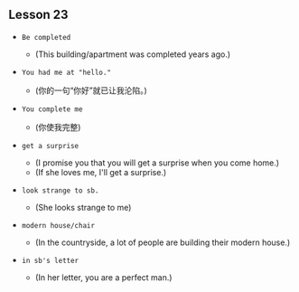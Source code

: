 ## Lesson 23

- `Be completed`
  - (This building/apartment was completed years ago.)

- `You had me at "hello."`
  - (你的一句“你好”就已让我沦陷。)

- `You complete me`
  - (你使我完整)

- `get a surprise`
  - (I promise you that you will get a surprise when you come home.)
  - (If she loves me, I'll get a surprise.)

- `look strange to sb.`
  - (She looks strange to me)

- `modern house/chair`
  - (In the countryside, a lot of people are building their modern house.)

- `in sb's letter`
  - (In her letter, you are a perfect man.)